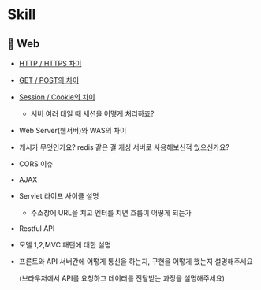 # Skill



## 📌 Web

- [HTTP / HTTPS 차이](https://github.com/jisicTank/Skill/blob/master/WEB/HTTP%20%26%20HTTPS.md)
- [GET / POST의 차이](https://github.com/jisicTank/Skill/blob/master/WEB/GET%20%26%20POST.md)
- [Session / Cookie의 차이](https://github.com/jisicTank/Skill/blob/master/WEB/%EC%BF%A0%ED%82%A4(Cookie)%20%26%20%EC%84%B8%EC%85%98(Session).md)
  - 서버 여러 대일 때 세션을 어떻게 처리하죠?
- Web Server(웹서버)와 WAS의 차이
- 캐시가 무엇인가요? redis 같은 걸 캐싱 서버로 사용해보신적 있으신가요?
- CORS 이슈

- AJAX

- Servlet 라이프 사이클 설명
  - 주소창에 URL을 치고 엔터를 치면 흐름이 어떻게 되는가
- Restful API

- 모델 1,2,MVC 패턴에 대한 설명

- 프론트와 API 서버간에 어떻게 통신을 하는지, 구현을 어떻게 했는지 설명해주세요

  (브라우저에서 API를 요청하고 데이터를 전달받는 과정을 설명해주세요)